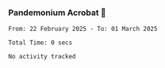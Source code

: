 ### Pandemonium Acrobat 🤸

<!--START_SECTION:waka-->

```all_time
From: 22 February 2025 - To: 01 March 2025

Total Time: 0 secs

No activity tracked
```

<!--END_SECTION:waka-->
